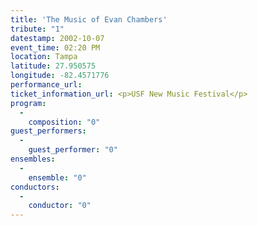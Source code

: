 ```yaml
---
title: 'The Music of Evan Chambers'
tribute: "1"
datestamp: 2002-10-07
event_time: 02:20 PM
location: Tampa
latitude: 27.950575
longitude: -82.4571776
performance_url: 
ticket_information_url: <p>USF New Music Festival</p>
program: 
  -
    composition: "0"
guest_performers: 
  -
    guest_performer: "0"
ensembles: 
  -
    ensemble: "0"
conductors: 
  -
    conductor: "0"
---
```


